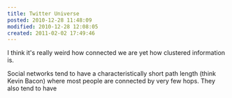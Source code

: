 ```yaml
---
title: Twitter Universe
posted: 2010-12-28 11:48:09
modified: 2010-12-28 12:08:05
created: 2011-02-02 17:49:46
---
```

I think it's really weird how connected we are yet how clustered information is.

Social networks tend to have a characteristically short path length (think Kevin Bacon) where most people are connected by very few hops.  They also tend to have 
